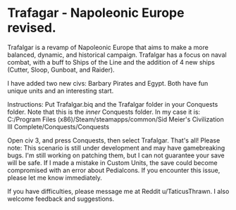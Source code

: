 # Trafagar - Napoleonic Europe revised.

Trafalgar is a revamp of Napoleonic Europe that aims to make a more balanced, dynamic, and historical campaign. 
Trafalgar has a focus on naval combat, with a buff to Ships of the Line and the addition of 4 new ships (Cutter, Sloop, Gunboat, and Raider).

I have added two new civs: Barbary Pirates and Egypt. Both have fun unique units and an interesting start.


Instructions:
Put Trafalgar.biq and the Trafalgar folder in your Conquests folder. Note that this is the *inner* Conquests folder. In my case it is:
C:/Program Files (x86)/Steam/steamapps/common/Sid Meier's Civilization III Complete/Conquests/Conquests

Open civ 3, and press Conquests, then select Trafalgar. That's all! Please note: This scenario is still under development and may have gamebreaking bugs. I'm still working on patching them, but I can not guarantee your save will be safe. If I made a mistake in Custom Units, the save could become compromised with an error about Pedialcons. If you encounter this issue, please let me know immediately.

If you have difficulties, please message me at Reddit u/TaticusThrawn. I also welcome feedback and suggestions.